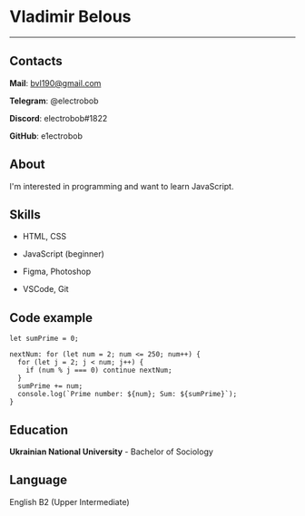 # Vladimir Belous

---

## Contacts

**Mail**: bvl190@gmail.com

**Telegram**: @electrobob

**Discord**: electrobob#1822

**GitHub**: e1ectrobob

## About

I'm interested in programming and want to learn JavaScript.

## Skills

- HTML, CSS

- JavaScript (beginner)

- Figma, Photoshop

- VSCode, Git

## Code example

```
let sumPrime = 0;

nextNum: for (let num = 2; num <= 250; num++) {
  for (let j = 2; j < num; j++) {
    if (num % j === 0) continue nextNum;
  }
  sumPrime += num;
  console.log(`Prime number: ${num}; Sum: ${sumPrime}`);
}
```

## Education

**Ukrainian National University** - Bachelor of Sociology

## Language

English B2 (Upper Intermediate)
